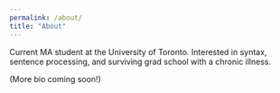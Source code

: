 ```yaml
---
permalink: /about/
title: "About"
---
```


Current MA student at the University of Toronto. Interested in syntax, sentence processing, and surviving grad school with a chronic illness.

(More bio coming soon!)

